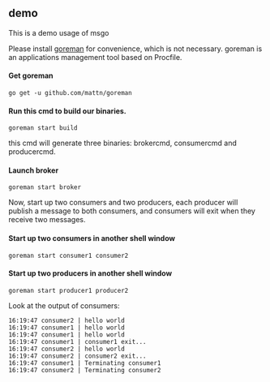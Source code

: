 ## demo

This is a demo usage of msgo

Please install [goreman](https://github.com/mattn/goreman) for convenience, which is not necessary.
goreman is an applications management tool based on Procfile.

#### Get goreman

```
go get -u github.com/mattn/goreman
```

#### Run this cmd to build our binaries.
```
goreman start build
```

this cmd will generate three binaries: brokercmd, consumercmd and producercmd. 

#### Launch broker
```
goreman start broker
```

Now, start up two consumers and two producers, each producer will publish a message to both consumers, and consumers will exit when they receive two messages.

#### Start up two consumers in another shell window
```
goreman start consumer1 consumer2
```


#### Start up two producers in another shell window
```
goreman start producer1 producer2
```

Look at the output of consumers:

```
16:19:47 consumer2 | hello world
16:19:47 consumer1 | hello world
16:19:47 consumer1 | hello world
16:19:47 consumer1 | consumer1 exit...
16:19:47 consumer2 | hello world
16:19:47 consumer2 | consumer2 exit...
16:19:47 consumer1 | Terminating consumer1
16:19:47 consumer2 | Terminating consumer2
```
